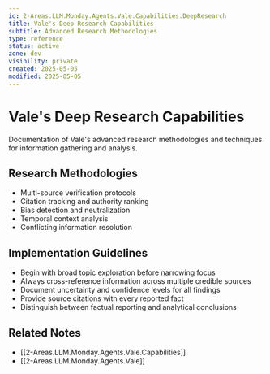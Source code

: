 ```yaml
---
id: 2-Areas.LLM.Monday.Agents.Vale.Capabilities.DeepResearch
title: Vale's Deep Research Capabilities
subtitle: Advanced Research Methodologies
type: reference
status: active
zone: dev
visibility: private
created: 2025-05-05
modified: 2025-05-05
---
```


# Vale's Deep Research Capabilities

Documentation of Vale's advanced research methodologies and techniques for information gathering and analysis.

## Research Methodologies

- Multi-source verification protocols
- Citation tracking and authority ranking
- Bias detection and neutralization
- Temporal context analysis
- Conflicting information resolution

## Implementation Guidelines

- Begin with broad topic exploration before narrowing focus
- Always cross-reference information across multiple credible sources
- Document uncertainty and confidence levels for all findings
- Provide source citations with every reported fact
- Distinguish between factual reporting and analytical conclusions

## Related Notes
- [[2-Areas.LLM.Monday.Agents.Vale.Capabilities]]
- [[2-Areas.LLM.Monday.Agents.Vale]]